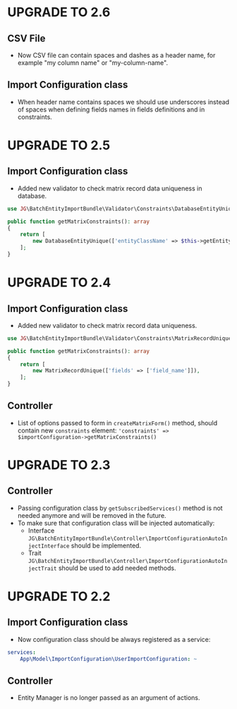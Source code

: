 UPGRADE TO 2.6
=======================

CSV File
--------------
* Now CSV file can contain spaces and dashes as a header name, for example "my column name" or "my-column-name".

Import Configuration class
--------------
* When header name contains spaces we should use underscores instead of spaces when defining fields names in fields definitions and in constraints.

UPGRADE TO 2.5
=======================

Import Configuration class
--------------
* Added new validator to check matrix record data uniqueness in database.
```php
use JG\BatchEntityImportBundle\Validator\Constraints\DatabaseEntityUnique;

public function getMatrixConstraints(): array
{
    return [
        new DatabaseEntityUnique(['entityClassName' => $this->getEntityClassName(), 'fields' => ['field_name']]),
    ];
}
```

UPGRADE TO 2.4
=======================

Import Configuration class
--------------
* Added new validator to check matrix record data uniqueness.
```php
use JG\BatchEntityImportBundle\Validator\Constraints\MatrixRecordUnique;

public function getMatrixConstraints(): array
{
    return [
        new MatrixRecordUnique(['fields' => ['field_name']]),
    ];
}
```

Controller
--------------
* List of options passed to form in `createMatrixForm()` method, should contain new `constraints` element:
`'constraints' => $importConfiguration->getMatrixConstraints()`

UPGRADE TO 2.3
=======================

Controller
--------------
* Passing configuration class by `getSubscribedServices()` method is not needed anymore and will be removed in the future.
* To make sure that configuration class will be injected automatically:
  * Interface `JG\BatchEntityImportBundle\Controller\ImportConfigurationAutoInjectInterface` should be implemented.
  * Trait `JG\BatchEntityImportBundle\Controller\ImportConfigurationAutoInjectTrait` should be used to add needed methods.


UPGRADE TO 2.2
=======================

Import Configuration class
--------------
* Now configuration class should be always registered as a service:
```yaml
services:
    App\Model\ImportConfiguration\UserImportConfiguration: ~
```

Controller
--------------
* Entity Manager is no longer passed as an argument of actions.
